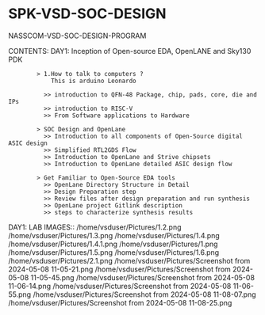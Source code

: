 # SPK-VSD-SOC-DESIGN

NASSCOM-VSD-SOC-DESIGN-PROGRAM

CONTENTS:
  DAY1: Inception of Open-source EDA, OpenLANE and Sky130 PDK
  
            > 1.How to talk to computers ?
                This is arduino Leonardo 
            
              >> introduction to QFN-48 Package, chip, pads, core, die and IPs
              >> introduction to RISC-V
              >> From Software applications to Hardware
              
            > SOC Design and OpenLane
              >> Introduction to all components of Open-Source digital ASIC design 
              >> Simplified RTL2GDS Flow
              >> Introduction to OpenLane and Strive chipsets
              >> Introduction to OpenLane detailed ASIC design flow

            > Get Familiar to Open-Source EDA tools
              >> OpenLane Directory Structure in Detail
              >> Design Preparation step
              >> Review files after design preparation and run synthesis
              >> OpenLane project Gitlink description
              >> steps to characterize synthesis results


DAY1:  LAB IMAGES::
        /home/vsduser/Pictures/1.2.png
/home/vsduser/Pictures/1.3.png
/home/vsduser/Pictures/1.4.png
/home/vsduser/Pictures/1.4.1.png
/home/vsduser/Pictures/1.png
/home/vsduser/Pictures/1.5.png
/home/vsduser/Pictures/1.6.png
/home/vsduser/Pictures/2.1.png
/home/vsduser/Pictures/Screenshot from 2024-05-08 11-05-21.png
/home/vsduser/Pictures/Screenshot from 2024-05-08 11-05-45.png
/home/vsduser/Pictures/Screenshot from 2024-05-08 11-06-14.png
/home/vsduser/Pictures/Screenshot from 2024-05-08 11-06-55.png
/home/vsduser/Pictures/Screenshot from 2024-05-08 11-08-07.png
/home/vsduser/Pictures/Screenshot from 2024-05-08 11-08-25.png
  
  
                      
